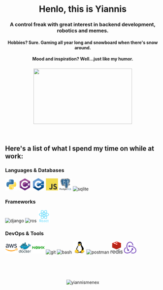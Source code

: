 <h1 align="center">Henlo, this is Yiannis</h1>
<h3 align="center">A control freak with great interest in backend development, robotics and memes.</h3>
<h4 align="center">Hobbies? Sure. Gaming all year long and snowboard when there's snow around.</h4>
<h4 align="center">Mood and inspiration? Well...just like my humor.</h4>
<h3 align="center"><img width ="320" height="180" src="https://github.com/YiannisMenex/profileREADME/assets/16519256/e47ace64-358e-4c30-ae17-30b883182209"></h3>

</br>
<h2 align="left">Here's a list of what I spend my time on while at work:</h3>
<p align="left">
  <h3 align="left">Languages & Databases</h3>
  <p align="left">
    <a> <img src="https://raw.githubusercontent.com/devicons/devicon/master/icons/python/python-original.svg" alt="python" width="40" height="40"/> </a>
    <a> <img src="https://raw.githubusercontent.com/devicons/devicon/master/icons/csharp/csharp-original.svg" alt="csharp" width="40" height="40"/> </a>
    <a> <img src="https://raw.githubusercontent.com/devicons/devicon/master/icons/cplusplus/cplusplus-original.svg" alt="cplusplus" width="40" height="40"/> </a>
    <a> <img src="https://raw.githubusercontent.com/devicons/devicon/master/icons/javascript/javascript-original.svg" alt="javascript" width="40" height="40"/> </a>
    <a> <img src="https://raw.githubusercontent.com/devicons/devicon/master/icons/postgresql/postgresql-original-wordmark.svg" alt="postgresql" width="40" height="40"/> </a>
    <a> <img src="https://www.vectorlogo.zone/logos/sqlite/sqlite-icon.svg" alt="sqlite" width="40" height="40"/> </a>
  </p>
  
  <h3 align="left">Frameworks</h3>
  <p align="left">
    <a> <img src="https://cdn.worldvectorlogo.com/logos/django.svg" alt="django" width="40" height="40"/> </a>
    <a> <img src="https://d2908q01vomqb2.cloudfront.net/ca3512f4dfa95a03169c5a670a4c91a19b3077b4/2018/11/26/ros-logo.jpg" alt="ros" width="70" height="40"/></a>
    <a> <img src="https://raw.githubusercontent.com/devicons/devicon/master/icons/react/react-original-wordmark.svg" alt="react" width="40" height="40"/> </a>
  </p>
  
  <h3 align="left">DevOps & Tools</h3>
  <p>
    <a> <img src="https://raw.githubusercontent.com/devicons/devicon/master/icons/amazonwebservices/amazonwebservices-original-wordmark.svg" alt="aws" width="40" height="40"/> </a>
    <a> <img src="https://raw.githubusercontent.com/devicons/devicon/master/icons/docker/docker-original-wordmark.svg" alt="docker" width="40" height="40"/> </a>
    <a> <img src="https://raw.githubusercontent.com/devicons/devicon/master/icons/nginx/nginx-original.svg" alt="nginx" width="40" height="40"/> </a>
    <a> <img src="https://www.vectorlogo.zone/logos/git-scm/git-scm-icon.svg" alt="git" width="40" height="40"/> </a>
    <a> <img src="https://www.vectorlogo.zone/logos/gnu_bash/gnu_bash-icon.svg" alt="bash" width="40" height="40"/> </a>
    <a> <img src="https://raw.githubusercontent.com/devicons/devicon/master/icons/linux/linux-original.svg" alt="linux" width="40" height="40"/> </a>
    <a> <img src="https://www.vectorlogo.zone/logos/getpostman/getpostman-icon.svg" alt="postman" width="40" height="40"/> </a>
    <a> <img src="https://raw.githubusercontent.com/devicons/devicon/master/icons/redis/redis-original-wordmark.svg" alt="redis" width="40" height="40"/> </a>
    <a> <img src="https://raw.githubusercontent.com/devicons/devicon/master/icons/redux/redux-original.svg" alt="redux" width="40" height="40"/> </a>
  </p>
</p>

</br>
</br>
</br>
<p align="center"><img align="center" src="https://github-readme-streak-stats.herokuapp.com/?user=yiannismenex&" alt="yiannismenex" /></p>
